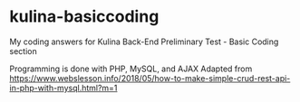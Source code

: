 # kulina-basiccoding
My coding answers for Kulina Back-End Preliminary Test - Basic Coding section

Programming is done with PHP, MySQL, and AJAX
Adapted from https://www.webslesson.info/2018/05/how-to-make-simple-crud-rest-api-in-php-with-mysql.html?m=1

